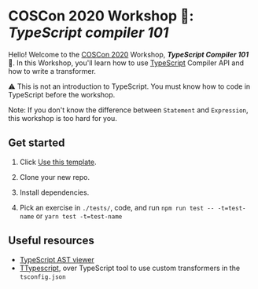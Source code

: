 # COSCon 2020 Workshop 🔨: _TypeScript compiler 101_

Hello! Welcome to the [COSCon 2020][1] Workshop, _**TypeScript Compiler 101**_ 🎉. In this Workshop, you'll learn how to use [TypeScript][2] Compiler API and how to write a transformer.

⚠️ This is not an introduction to TypeScript. You must know how to code in TypeScript before the workshop.

Note: If you don't know the difference between `Statement` and `Expression`, this workshop is too hard for you.

## Get started

1. Click [Use this template](https://github.com/Jack-Works/oct-2020-typescript-compiler-101/generate).

2. Clone your new repo.

3. Install dependencies.

4. Pick an exercise in `./tests/`, code, and run `npm run test -- -t=test-name` or `yarn test -t=test-name`

## Useful resources

-   [TypeScript AST viewer](https://ts-ast-viewer.com/)
-   [TTypescript](https://github.com/cevek/ttypescript), over TypeScript tool to use custom transformers in the `tsconfig.json`

[1]: https://www.bagevent.com/event/6840909
[2]: https://www.typescriptlang.org/
